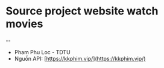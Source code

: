 # Source project website watch movies

--

- Pham Phu Loc - TDTU
- Nguồn API: [https://kkphim.vip/](https://kkphim.vip/)
